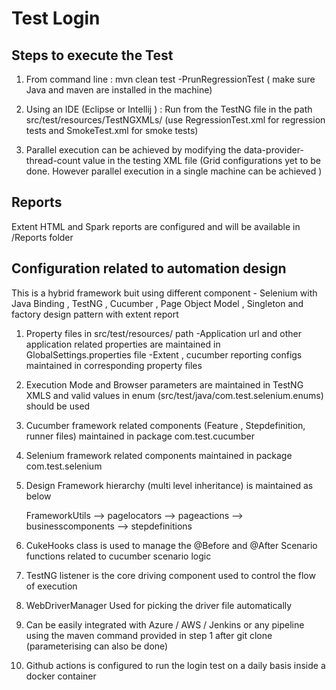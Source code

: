 # Test Login

## Steps to execute the Test

1. From command line   : mvn clean test -PrunRegressionTest    ( make sure Java and maven are installed in the machine)

2. Using an IDE (Eclipse or Intellij )    : Run from the TestNG file in the path src/test/resources/TestNGXMLs/ (use RegressionTest.xml for regression tests and SmokeTest.xml for smoke tests)

3. Parallel execution can be achieved by modifying the data-provider-thread-count value in the testing XML file (Grid configurations yet to be done. However parallel execution in a single machine can be achieved )


## Reports

Extent HTML and Spark reports are configured and will be available in /Reports folder


## Configuration related to automation design

This is a hybrid framework buit using different component - Selenium with Java Binding , TestNG , Cucumber , Page Object Model , Singleton and factory design pattern with extent report

1. Property files in src/test/resources/ path
	-Application url and other application related properties are maintained in GlobalSettings.properties file
	-Extent , cucumber reporting configs maintained in corresponding property files

2. Execution Mode and Browser parameters are maintained in TestNG XMLS and valid values in enum (src/test/java/com.test.selenium.enums) should be used

3. Cucumber framework related components (Feature , Stepdefinition, runner files) maintained in package com.test.cucumber

4. Selenium framework related components maintained in package com.test.selenium

5. Design Framework hierarchy (multi level inheritance) is maintained as below

	FrameworkUtils --> pagelocators --> pageactions --> businesscomponents --> stepdefinitions 

6. CukeHooks class is used to manage the @Before and @After Scenario functions related to cucumber scenario logic

7. TestNG listener is the core driving component used to control the flow of execution

8. WebDriverManager Used for picking the driver file automatically

9. Can be easily integrated with Azure / AWS / Jenkins or any pipeline using the maven command provided in step 1 after git clone (parameterising can also be done)

10. Github actions is configured to run the login test on a daily basis inside a docker container